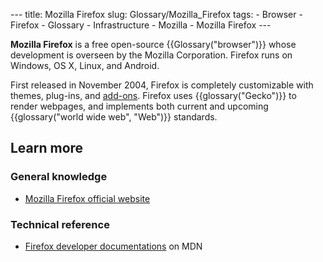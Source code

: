 --- title: Mozilla Firefox slug: Glossary/Mozilla_Firefox tags: - Browser - Firefox - Glossary - Infrastructure - Mozilla - Mozilla Firefox ---

**Mozilla Firefox** is a free open-source {{Glossary("browser")}} whose development is overseen by the Mozilla Corporation. Firefox runs on Windows, OS X, Linux, and Android.

First released in November 2004, Firefox is completely customizable with themes, plug-ins, and [add-ons](/en-US/docs/Mozilla/Add-ons). Firefox uses {{glossary("Gecko")}} to render webpages, and implements both current and upcoming {{glossary("world wide web", "Web")}} standards.

## Learn more

### General knowledge

- [Mozilla Firefox official website](https://www.mozilla.org/firefox)

### Technical reference

- [Firefox developer documentations](/en-US/docs/Mozilla/Firefox) on MDN
